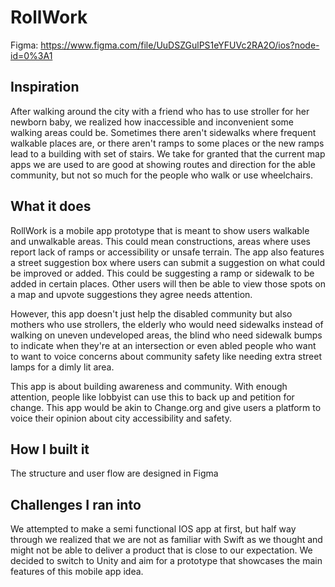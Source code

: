 # RollWork
Figma: https://www.figma.com/file/UuDSZGulPS1eYFUVc2RA2O/ios?node-id=0%3A1

## Inspiration
After walking around the city with a friend who has to use stroller for her newborn baby, we realized how inaccessible and inconvenient some walking areas could be. Sometimes there aren't sidewalks where frequent walkable places are, or there aren't ramps to some places or the new ramps lead to a building with set of stairs. We take for granted that the current map apps we are used to are good at showing routes and direction for the able community, but not so much for the people who walk or use wheelchairs.   

## What it does
RollWork is a mobile app prototype that is meant to show users walkable and unwalkable areas. This could mean constructions, areas where uses report lack of ramps or accessibility or unsafe terrain. The app also features a street suggestion box where users can submit a suggestion on what could be improved or added. This could be suggesting a ramp or sidewalk to be added in certain places. Other users will then be able to view those spots on a map and upvote suggestions they agree needs attention. 

However, this app doesn't just help the disabled community but also mothers who use strollers, the elderly who would need sidewalks instead of walking on uneven undeveloped areas, the blind who need sidewalk bumps to indicate when they're at an intersection or even abled people who want to want to voice concerns about community safety like needing extra street lamps for a dimly lit area.

This app is about building awareness and community. With enough attention, people like lobbyist can use this to back up and petition for change. This app would be akin to Change.org and give users a platform to voice their opinion about city accessibility and safety. 

## How I built it
The structure and user flow are designed in Figma

## Challenges I ran into
We attempted to make a semi functional IOS app at first, but half way through we realized that we are not as familiar with Swift as we thought and might not be able to deliver a product that is close to our expectation. We decided to switch to Unity and aim for a prototype that showcases the main features of this mobile app idea.
